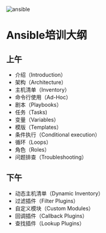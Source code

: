![ansible](https://github.com/chonglu2015/ansible/blob/master/BLACKANSIBLWE.png?raw=true)
# Ansible培训大纲
## 上午
* 介绍（Introduction）
* 架构（Architecture）
* 主机清单（Inventory）
* 命令行使用（Ad-Hoc）
* 剧本（Playbooks）
* 任务（Tasks)
* 变量（Variables）
* 模版（Templates）
* 条件执行（Conditional execution）
* 循环（Loops）
* 角色（Roles）
* 问题排查（Troubleshooting）

## 下午
* 动态主机清单（Dynamic Inventory）
* 过滤插件（Filter Plugins）
* 自定义模块（Custom Modules）
* 回调插件（Callback Plugins）
* 查找插件（Lookup Plugins）
